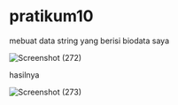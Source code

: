 # pratikum10

mebuat data string yang berisi biodata saya

![Screenshot (272)](https://user-images.githubusercontent.com/115479895/212715289-ebeac034-53d8-4571-a486-bb46d3ca3841.png)

hasilnya

![Screenshot (273)](https://user-images.githubusercontent.com/115479895/212715402-e32ce697-6e08-4145-8404-0f261c7ac32a.png)

